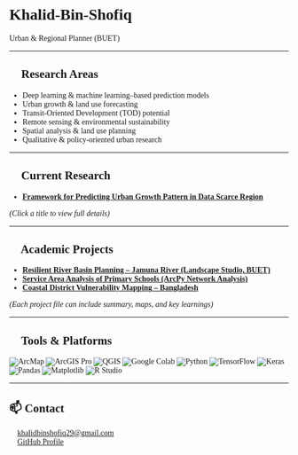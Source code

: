 <div style="font-family: Georgia, 'Times New Roman', Times, serif;">

# Khalid-Bin-Shofiq  

Urban & Regional Planner (BUET) 

---

## 🎯 Research Areas
- Deep learning & machine learning–based prediction models  
- Urban growth & land use forecasting  
- Transit-Oriented Development (TOD) potential  
- Remote sensing & environmental sustainability  
- Spatial analysis & land use planning  
- Qualitative & policy-oriented urban research  

---

## 📂 Current Research
- [**Framework for Predicting Urban Growth Pattern in Data Scarce Region**](research/LULC_Prediction.md)  

*(Click a title to view full details)*  

---

## 📘 Academic Projects
- [**Resilient River Basin Planning – Jamuna River (Landscape Studio, BUET)**](projects/Jamuna_River_Planning.md)  
- [**Service Area Analysis of Primary Schools (ArcPy Network Analysis)**](projects/School_Accessibility.md)  
- [**Coastal District Vulnerability Mapping – Bangladesh**](projects/Coastal_Vulnerability.md)  

*(Each project file can include summary, maps, and key learnings)*  

---

## 🔧 Tools & Platforms

<p align="left">
  <img src="https://img.shields.io/badge/ArcMap-4479A1?style=flat-square&logo=esri&logoColor=white" alt="ArcMap"/>
  <img src="https://img.shields.io/badge/ArcGIS%20Pro-005C97?style=flat-square&logo=esri&logoColor=white" alt="ArcGIS Pro"/>
  <img src="https://img.shields.io/badge/QGIS-589632?style=flat-square&logo=qgis&logoColor=white" alt="QGIS"/>
  <img src="https://img.shields.io/badge/Google%20Colab-F9AB00?style=flat-square&logo=googlecolab&logoColor=black" alt="Google Colab"/>
  <img src="https://img.shields.io/badge/Python-3776AB?style=flat-square&logo=python&logoColor=white" alt="Python"/>
  <img src="https://img.shields.io/badge/TensorFlow-FF6F00?style=flat-square&logo=tensorflow&logoColor=white" alt="TensorFlow"/>
  <img src="https://img.shields.io/badge/Keras-D00000?style=flat-square&logo=keras&logoColor=white" alt="Keras"/>
  <img src="https://img.shields.io/badge/Pandas-150458?style=flat-square&logo=pandas&logoColor=white" alt="Pandas"/>
  <img src="https://img.shields.io/badge/Matplotlib-11557C?style=flat-square&logo=plotly&logoColor=white" alt="Matplotlib"/>
  <img src="https://img.shields.io/badge/R%20Studio-75AADB?style=flat-square&logo=rstudio&logoColor=white" alt="R Studio"/>
</p>

---

## 📫 Contact
📧 khalidbinshofiq29@gmail.com  
🔗 [GitHub Profile](https://github.com/khalidbinshofiq)  

</div>

